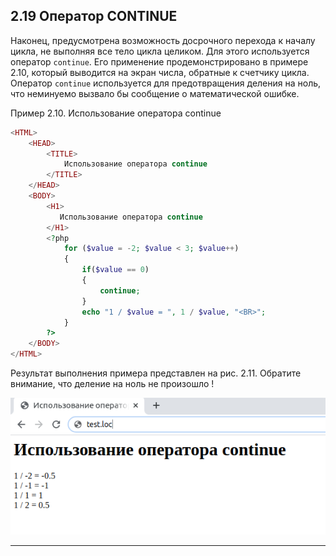 ## 2.19 Оператор CONTINUE
Наконец, предусмотрена возможность досрочного перехода к началу цикла,
не выполняя все тело цикла целиком. Для этого используется оператор
`continue`. Его применение продемонстрировано в примере 2.10, который 
выводится на экран числа, обратные к счетчику цикла. Оператор `continue` используется для предотвращения деления на ноль, что неминуемо вызвало бы сообщение о математической ошибке.  

Пример 2.10. Использование оператора continue  

```php
<HTML>
    <HEAD>
        <TITLE>
            Использование оператора continue
        </TITLE>
    </HEAD>
    <BODY>
        <H1>
           Использование оператора continue
        </H1>
        <?php
            for ($value = -2; $value < 3; $value++)
            {
                if($value == 0)
                {
                    continue;
                }
                echo "1 / $value = ", 1 / $value, "<BR>";
            }
        ?>
    </BODY>
</HTML>  
```

Результат выполнения примера представлен на рис. 2.11. Обратите 
внимание, что деление на ноль не произошло !  


![оператор continue](images/operator-continue.png)  
*****